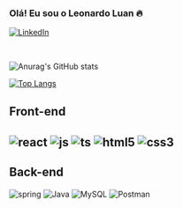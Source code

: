### Olá! Eu sou o Leonardo Luan 🔥
[![LinkedIn](https://img.shields.io/badge/LinkedIn-0077B5?style=for-the-badge&logo=linkedin&logoColor=white)](https://www.linkedin.com/in/leonardoluan/)

<br/>




![Anurag's GitHub stats](https://github-readme-stats.vercel.app/api?username=Leonardodevcoder&show_icons=true&theme=radical)

[![Top Langs](https://github-readme-stats.vercel.app/api/top-langs/?username=Leonardodevcoder&layout=compact&theme=radical)](https://github.com/anuraghazra/github-readme-stats)



<div style = "display: inline_block" > 
<h2>Front-end<h2>
<img align="center" alt="react" src= "https://img.shields.io/badge/React-20232A?style=for-the-badge&logo=react&logoColor=61DAF" />
<img align="center" alt="js" src= "https://img.shields.io/badge/JavaScript-F7DF1E?style=for-the-badge&logo=javascript&logoColor=black"/>
<img align="center" alt="ts" src= "https://img.shields.io/badge/TypeScript-007ACC?style=for-the-badge&logo=typescript&logoColor=white" />
<img align="center" alt="html5" src= "https://img.shields.io/badge/HTML5-E34F26?style=for-the-badge&logo=html5&logoColor=white" />
<img align="center" alt="css3" src= "https://img.shields.io/badge/CSS3-1572B6?style=for-the-badge&logo=css3&logoColor=white"><br/>
<h2>Back-end</h2>
<img align="center" alt="spring"src= https://img.shields.io/badge/springboot-111?style=for-the-badge&amp;logo=springboot&amp;logoColor=white /> 
<img align="center" alt="Java" src= "https://img.shields.io/badge/Java-111?style=for-the-badge&amp;logo=java&amp;logoColor=white " />  
<img align="center" alt="MySQL"  src= "https://img.shields.io/badge/mysql-111?style=for-the-badge&amp;logo=mysql&amp;logoColor=white" />
<img align="center" alt="Postman" src= "https://img.shields.io/badge/postman-111?style=for-the-badge&amp;logo=postman&amp;logoColor=white" /><br/>



